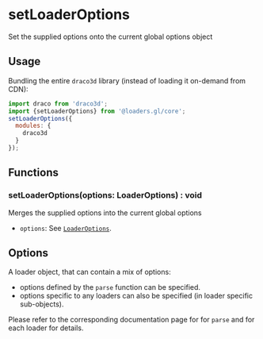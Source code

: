 # setLoaderOptions

Set the supplied options onto the current global options object

## Usage

Bundling the entire `draco3d` library (instead of loading it on-demand from CDN):

```js
import draco from 'draco3d';
import {setLoaderOptions} from '@loaders.gl/core';
setLoaderOptions({
  modules: {
    draco3d
  }
});
```

## Functions

### setLoaderOptions(options: LoaderOptions) : void

Merges the supplied options into the current global options

- `options`: See [`LoaderOptions`](./loader-options).
## Options

A loader object, that can contain a mix of options:

- options defined by the `parse` function can be specified.
- options specific to any loaders can also be specified (in loader specific sub-objects).

Please refer to the corresponding documentation page for for `parse` and for each loader for details.

